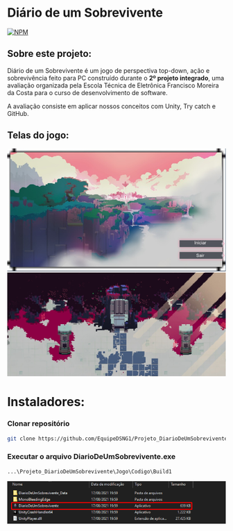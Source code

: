 # Diário de um Sobrevivente
[![NPM](https://img.shields.io/npm/l/react?style=for-the-badge)](https://github.com/EquipeDSNG1/Projeto_DiarioDeUmSobrevivente/blob/main/LICENSE)

## Sobre este projeto:
Diário de um Sobrevivente é um jogo de perspectiva top-down, ação e sobrevivência feito para PC construído durante o **2º projeto integrado**, uma avaliação organizada pela Escola Técnica de Eletrônica Francisco Moreira da Costa para o curso de desenvolvimento de software.

A avaliação consiste em aplicar nossos conceitos com Unity, Try catch e GitHub.
## Telas do jogo: 

![tela_inicial](https://github.com/EquipeDSNG1/assents/blob/main/Menu.jpeg) ![tela_boss](https://github.com/EquipeDSNG1/assents/blob/main/Boss.png)

# Instaladores: 
### Clonar repositório
```bash
git clone https://github.com/EquipeDSNG1/Projeto_DiarioDeUmSobrevivente.git
```

### Executar o arquivo DiarioDeUmSobrevivente.exe
```bash
...\Projeto_DiarioDeUmSobrevivente\Jogo\Codigo\Build1
```
![tela_executar](https://github.com/EquipeDSNG1/assents/blob/main/Tela_executavel.png)
